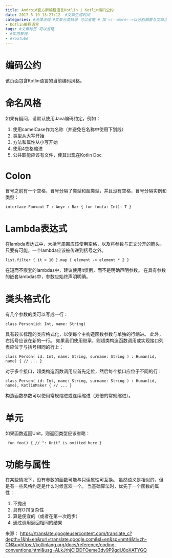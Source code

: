 ```yaml
---
title: Android官方新编程语言Kotlin | Kotlin编码公约
date: 2017-5-19 13:27:12  #文章生成时间
categories: #法律法规 #文章分类目录 可以省略 # 加 <!--more-->以分割摘要与文章正文。
- Kotlin编程语言
tags: #文章标签 可以省略
- #实用教程
- #YouTube
---
```

# 编码公约 #
该页面包含Kotlin语言的当前编码风格。

# 命名风格 #
如果有疑问，请默认使用Java编码约定，例如：

1. 使用camelCase作为名称（并避免在名称中使用下划线）
2. 类型从大写开始
3. 方法和属性从小写开始
4. 使用4空格缩进
5. 公共职能应该有文件，使其出现在Kotlin Doc
<!--more-->
# Colon  #

冒号之前有一个空格，冒号分隔了类型和超类型，并且没有空格，冒号分隔实例和类型：

	interface Foo<out T : Any> : Bar { fun foo(a: Int): T } 

# Lambda表达式 #

在lambda表达式中，大括号周围应该使用空格，以及将参数与正文分开的箭头。 只要有可能，一个lambda应该被传递到括号之外。

	list.filter { it > 10 }.map { element -> element * 2 }
 
在短而不嵌套的lambdas中，建议使用it惯例，而不是明确声明参数。 在具有参数的嵌套lambdas中，参数应始终声明明确。

# 类头格式化 #

有几个参数的类可以写成一行：

	class Person(id: Int, name: String) 

具有较长标题的类应格式化，以使每个主构造函数参数与单独的行缩进。 此外，右括号应该在新的一行。 如果我们使用继承，则超类构造函数调用或实现接口列表应位于与括号相同的行上：

	class Person( id: Int, name: String, surname: String ) : Human(id, name) { // ... } 

对于多个接口，超类构造函数调用应首先定位，然后每个接口应位于不同的行：

	class Person( id: Int, name: String, surname: String ) : Human(id, name), KotlinMaker { // ... } 
构造函数参数可以使用常规缩进或连续缩进（双倍的常规缩进）。

# 单元 #

如果函数返回Unit，则返回类型应该省略：

	 fun foo() { // ": Unit" is omitted here } 

# 功能与属性 #

在某些情况下，没有参数的函数可能与只读属性可互换。 虽然语义是相似的，但是有一些风格约定是什么时候喜欢一个。
当基础算法时，优先于一个函数的属性：

1. 不抛出
2. 具有O(1)复杂性
3. 算是便宜的（或者在第一次跑步）
4. 通过调用返回相同的结果


来源： https://translate.googleusercontent.com/translate_c?depth=1&hl=en&rurl=translate.google.com&sl=en&sp=nmt4&tl=zh-CN&u=https://kotlinlang.org/docs/reference/coding-conventions.html&usg=ALkJrhjCIElDFOeme3dv9P9gdU8oXATYGQ
